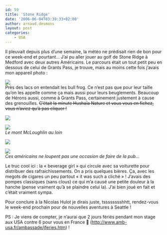 ```yaml
---
id: 59
title: 'Stone Ridge'
date: '2006-06-04T03:39:33+02:00'
author: arnaud.desmons
layout: post
categories:
    - USA
---
```


Il pleuvait depuis plus d’une semaine, la météo ne prédisait rien de bon pour ce week-end et pourtant… J’ai pu aller jouer au golf de Stone Ridge à Medford avec deux autres Américains. Le parcours était un tout petit peu en dessous de celui de Grants Pass, je trouve, mais au moins cette fois j’avais mon appareil photo :

![](http://arnaud.desmons.free.fr/cool/stone_ridge/dsc01150-2.jpg)  
Près des lacs on entendait les bull frog. Ce n’est pas que pour leur taille qu’on les appelle comme ça mais aussi pour  leurs beuglements. Beaucoup de Hérons aussi, comme à Grants Pass, certainement justement à cause des grenouilles. <del>C’était la minute Hushaïa Nature et vous vous en fichez, vous n’aviez qu’à pas cliquer !</del>

![](http://arnaud.desmons.free.fr/cool/stone_ridge/dsc01150-3.jpg)  
   
![](http://arnaud.desmons.free.fr/cool/stone_ridge/dsc01150-4.jpg)  
*Le mont McLoughlin au loin*  
   
![](http://arnaud.desmons.free.fr/cool/stone_ridge/dsc01150-7.jpg)

![](http://arnaud.desmons.free.fr/cool/stone_ridge/dsc01150-6.jpg)  
*Ces américains ne loupent pas une occasion de faire de la pub…*

Le truc cool ici : la « beverage girl » qui circule avec sa voiturette pour distribuer des rafraichissements. On a pris quelques bières. Ça, avec les megots de cigares un peu partout « it was such a cliché » ! J’avais des pompes classiques (sans clous) ce qui m’a causé une petite douleur à la hanche (pense vraiment qu’à se plaindre celui la). J’ai bien joué en fait et c’était vraiment sympa.

Pour conclure à la Nicolas Hulot je dirais juste, tsssssssshhtt, rendez-vous le week-end prochain pour de nouvelles aventures à Seattle !  
   
PS : Je viens de compter, je n’aurai que 2 jours fériés pendant mon stage aux USA contre 6 pour vous en France 🙁 (<http://www.amb-usa.fr/ambassade/jferies.htm>) !

